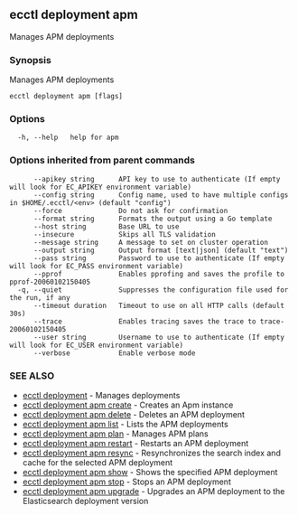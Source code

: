 ## ecctl deployment apm

Manages APM deployments

### Synopsis

Manages APM deployments

```
ecctl deployment apm [flags]
```

### Options

```
  -h, --help   help for apm
```

### Options inherited from parent commands

```
      --apikey string      API key to use to authenticate (If empty will look for EC_APIKEY environment variable)
      --config string      Config name, used to have multiple configs in $HOME/.ecctl/<env> (default "config")
      --force              Do not ask for confirmation
      --format string      Formats the output using a Go template
      --host string        Base URL to use
      --insecure           Skips all TLS validation
      --message string     A message to set on cluster operation
      --output string      Output format [text|json] (default "text")
      --pass string        Password to use to authenticate (If empty will look for EC_PASS environment variable)
      --pprof              Enables pprofing and saves the profile to pprof-20060102150405
  -q, --quiet              Suppresses the configuration file used for the run, if any
      --timeout duration   Timeout to use on all HTTP calls (default 30s)
      --trace              Enables tracing saves the trace to trace-20060102150405
      --user string        Username to use to authenticate (If empty will look for EC_USER environment variable)
      --verbose            Enable verbose mode
```

### SEE ALSO

* [ecctl deployment](ecctl_deployment.md)	 - Manages deployments
* [ecctl deployment apm create](ecctl_deployment_apm_create.md)	 - Creates an Apm instance
* [ecctl deployment apm delete](ecctl_deployment_apm_delete.md)	 - Deletes an APM deployment
* [ecctl deployment apm list](ecctl_deployment_apm_list.md)	 - Lists the APM deployments
* [ecctl deployment apm plan](ecctl_deployment_apm_plan.md)	 - Manages APM plans
* [ecctl deployment apm restart](ecctl_deployment_apm_restart.md)	 - Restarts an APM deployment
* [ecctl deployment apm resync](ecctl_deployment_apm_resync.md)	 - Resynchronizes the search index and cache for the selected APM deployment
* [ecctl deployment apm show](ecctl_deployment_apm_show.md)	 - Shows the specified APM deployment
* [ecctl deployment apm stop](ecctl_deployment_apm_stop.md)	 - Stops an APM deployment
* [ecctl deployment apm upgrade](ecctl_deployment_apm_upgrade.md)	 - Upgrades an APM deployment to the Elasticsearch deployment version

